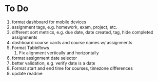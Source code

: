 # To Do

1. format dashboard for mobile devices
2. assignment tags, e.g. homework, exam, project, etc.
3. different sort metrics, e.g. due date, date created, tag, hide completed assignments
4. dashboard course cards and course names w/ assignments
5. Format TableRows
    1. Fix alignment vertically and horizontally
6. format assignment date selector
7. better validation, e.g. verify date is a date
8. Format start and end time for courses, timezone differences
9. update readme